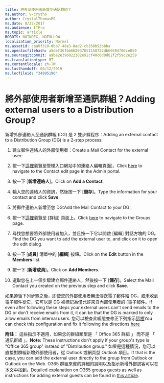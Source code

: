 ```yaml
---
title: 將外部使用者新增至通訊群組？
ms.author: v-crytho
author: CrystalThomasMS
ms.date: 8/22/2017
ms.audience: ITPro
ms.topic: article
ROBOTS: NOINDEX, NOFOLLOW
localization_priority: Normal
ms.assetid: caa0f310-0bb7-48e3-8ad2-cb358b53bbba
ms.openlocfilehash: a5def36fbb662037851158722db60494f00ce850
ms.sourcegitcommit: a9be2e396022382e92cf40c0d0d82f2f59c2e259
ms.translationtype: MT
ms.contentlocale: zh-TW
ms.lasthandoff: 06/12/2019
ms.locfileid: "34895196"
---
```

# <a name="adding-external-users-to-a-distribution-group"></a><span data-ttu-id="26f52-102">將外部使用者新增至通訊群組？</span><span class="sxs-lookup"><span data-stu-id="26f52-102">Adding external users to a Distribution Group?</span></span>

<span data-ttu-id="26f52-103">新增外部連絡人至通訊群組 (DG) 是 2 雙步驟程序：</span><span class="sxs-lookup"><span data-stu-id="26f52-103">Adding an external contact to a Distribution Group (DG) is a 2-step process:</span></span>
  
1. <span data-ttu-id="26f52-104">建立郵件連絡人的外部使用者：</span><span class="sxs-lookup"><span data-stu-id="26f52-104">Create a Mail Contact for the external user:</span></span>
    
1. <span data-ttu-id="26f52-105">按一下[這裡](https://admin.microsoft.com/adminportal/home#/Contact)瀏覽至管理入口網站中的連絡人編輯頁面]。</span><span class="sxs-lookup"><span data-stu-id="26f52-105">Click [here](https://admin.microsoft.com/adminportal/home#/Contact) to navigate to the Contact edit page in the Admin portal.</span></span> 
    
2. <span data-ttu-id="26f52-106">按一下 [**新增連絡人**]。</span><span class="sxs-lookup"><span data-stu-id="26f52-106">Click on **Add a Contact**.</span></span>
    
3. <span data-ttu-id="26f52-107">輸入您的連絡人的資訊，然後按一下 [**儲存**]。</span><span class="sxs-lookup"><span data-stu-id="26f52-107">Type the information for your contact and click **Save**.</span></span>
    
2. <span data-ttu-id="26f52-108">將郵件連絡人新增至您 DG:</span><span class="sxs-lookup"><span data-stu-id="26f52-108">Add the Mail Contact to your DG:</span></span>
    
1. <span data-ttu-id="26f52-109">按一下[這裡](https://admin.microsoft.com/adminportal/home#/groups)瀏覽至 [群組] 頁面上。</span><span class="sxs-lookup"><span data-stu-id="26f52-109">Click [here](https://admin.microsoft.com/adminportal/home#/groups) to navigate to the Groups page.</span></span> 
    
2. <span data-ttu-id="26f52-110">尋找您想要將外部使用者加入，並且按一下它以開啟 [編輯] 對話方塊的 DG。</span><span class="sxs-lookup"><span data-stu-id="26f52-110">Find the DG you want to add the external user to, and click on it to open the edit dialog.</span></span>
    
3. <span data-ttu-id="26f52-111">按一下 [**成員**] 清單中的 [**編輯**] 按鈕。</span><span class="sxs-lookup"><span data-stu-id="26f52-111">Click on the **Edit** button in the **Members** list.</span></span> 
    
4. <span data-ttu-id="26f52-112">按一下 [**新增成員**]。</span><span class="sxs-lookup"><span data-stu-id="26f52-112">Click on **Add Members**.</span></span>
    
5. <span data-ttu-id="26f52-113">選取您在上一個步驟建立郵件連絡人，然後按一下 [**儲存**]。</span><span class="sxs-lookup"><span data-stu-id="26f52-113">Select the Mail Contact you created on the previous step and click **Save**.</span></span>
    
<span data-ttu-id="26f52-114">如果遵循下列步驟之後，即使您的外部使用者無法傳送電子郵件給 DG，或未收到電子郵件從它，它可以是 DG 被標記為僅允許來自內部使用者的 [電子郵件。</span><span class="sxs-lookup"><span data-stu-id="26f52-114">If even after following these steps your external users can't send emails to the DG or don't receive emails from it, it can be that the DG is marked to only allow emails from internal users.</span></span> <span data-ttu-id="26f52-115">您可以檢查此組態並修正下列指示[這裡](https://support.office.com/article/Fix-email-delivery-issues-for-error-code-5-7-133-in-Office-365-991abc19-7756-438f-abcb-39f69b80f284.aspx)</span><span class="sxs-lookup"><span data-stu-id="26f52-115">You can check this configuration and fix it following the directions [here](https://support.office.com/article/Fix-email-delivery-issues-for-error-code-5-7-133-in-Office-365-991abc19-7756-438f-abcb-39f69b80f284.aspx)</span></span>
  
 <span data-ttu-id="26f52-116">**附註：** 這些指示不適用，如果您的群組類型是 「 Office 365 群組 」 而不是 「 通訊群組 」。</span><span class="sxs-lookup"><span data-stu-id="26f52-116">**Note:** These instructions don't apply if your group's type is "Office 365 group" instead of "Distribution group."</span></span> <span data-ttu-id="26f52-117">如果是這種情況，您可以直接對群組新增外部使用者，從 Outlook 或網頁型 Outlook 項目。</span><span class="sxs-lookup"><span data-stu-id="26f52-117">If that is the case, you can add the external user directly to the group from Outlook or Outlook on the Web.</span></span> <span data-ttu-id="26f52-118">O365 群組來賓的詳細的說明以及指示新增外部訪客可以在[本文](https://support.office.com/article/Guest-access-in-Office-365-Groups-bfc7a840-868f-4fd6-a390-f347bf51aff6.aspx)中找到。</span><span class="sxs-lookup"><span data-stu-id="26f52-118">Detailed explanation on O365 groups guests as well as instructions for adding external guests can be found in [this article](https://support.office.com/article/Guest-access-in-Office-365-Groups-bfc7a840-868f-4fd6-a390-f347bf51aff6.aspx).</span></span>
  